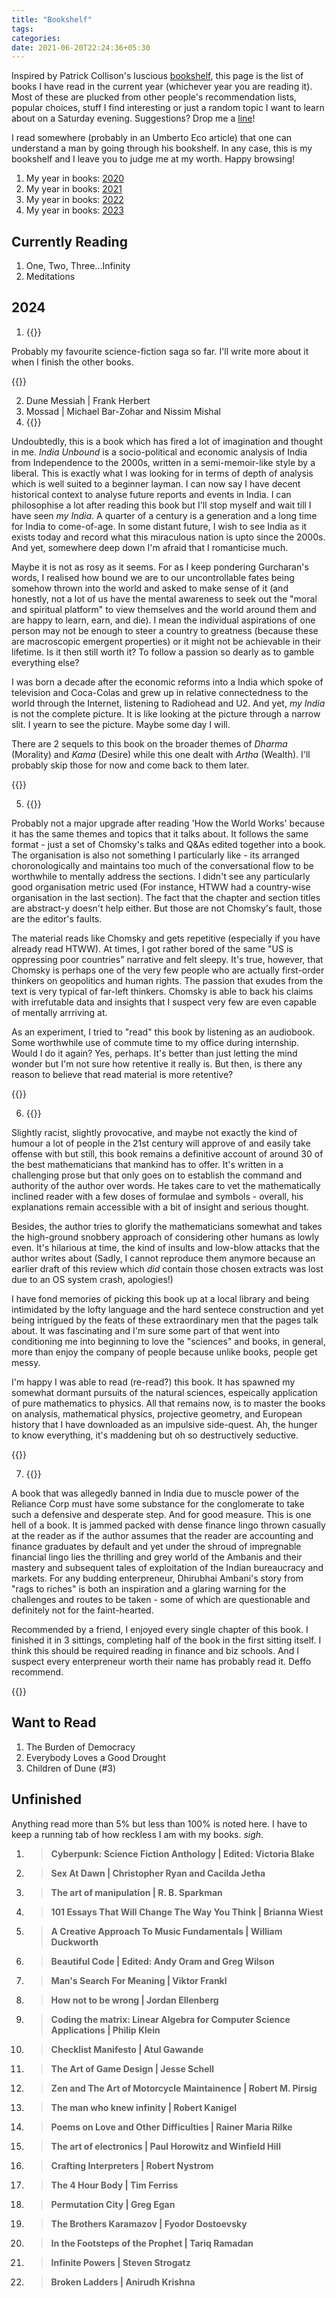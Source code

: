 ```yaml
---
title: "Bookshelf"
tags:
categories:
date: 2021-06-20T22:24:36+05:30
---
```


Inspired by Patrick Collison's luscious [bookshelf][bookshelf], this page is the list of books I have read in the current year (whichever year you are reading it). Most of these are plucked from other people's recommendation lists, popular choices, stuff I find interesting or just a random topic I want to learn about on a Saturday evening. Suggestions? Drop me a [line][mailto]!

I read somewhere (probably in an Umberto Eco article) that one can understand a man by going through his bookshelf. In any case, this is my bookshelf and I leave you to judge me at my worth. Happy browsing!

1. My year in books: [2020][yib2020]
2. My year in books: [2021][yib2021]
3. My year in books: [2022][yib2022]
4. My year in books: [2023][yib2023]

## Currently Reading

1. One, Two, Three...Infinity
2. Meditations

## 2024 

1. {{<ds sum="Dune | Frank Herbert">}}

Probably my favourite science-fiction saga so far. I'll write more about it when I finish the other books. 

{{</ds>}}

2. Dune Messiah | Frank Herbert
3. Mossad | Michael Bar-Zohar and Nissim Mishal
4. {{<ds sum="India Unbound | Gurcharan Das">}}

Undoubtedly, this is a book which has fired a lot of imagination and thought in me. _India Unbound_ is a socio-political and economic analysis of India from Independence to the 2000s, written in a semi-memoir-like style by a liberal. This is exactly what I was looking for in terms of depth of analysis which is well suited to a beginner layman. I can now say I have decent historical context to analyse future reports and events in India. I can philosophise a lot after reading this book but I'll stop myself and wait till I have seen _my India_. A quarter of a century is a generation and a long time for India to come-of-age. In some distant future, I wish to see India as it exists today and record what this miraculous nation is upto since the 2000s. And yet, somewhere deep down I'm afraid that I romanticise much.

Maybe it is not as rosy as it seems. For as I keep pondering Gurcharan's words, I realised how bound we are to our uncontrollable fates being somehow thrown into the world and asked to make sense of it (and honestly, not a lot of us have the mental awareness to seek out the "moral and spiritual platform" to view themselves and the world around them and are happy to learn, earn, and die). I mean the individual aspirations of one person may not be enough to steer a country to greatness (because these are macroscopic emergent properties) or it might not be achievable in their lifetime. Is it then still worth it? To follow a passion so dearly as to gamble everything else? 

I was born a decade after the economic reforms into a India which spoke of television and Coca-Colas and grew up in relative connectedness to the world through the Internet, listening to Radiohead and U2. And yet, _my India_ is not the complete picture. It is like looking at the picture through a narrow slit. I yearn to see the picture. Maybe some day I will. 

There are 2 sequels to this book on the broader themes of _Dharma_ (Morality) and _Kama_ (Desire) while this one dealt with _Artha_ (Wealth). I'll probably skip those for now and come back to them later. 

{{</ds>}}

5. {{<ds sum="Understanding Power | Noam Chomsky">}}

Probably not a major upgrade after reading 'How the World Works' because it has the same themes and topics that it talks about. It follows the same format - just a set of Chomsky's talks and Q&As edited together into a book. The organisation is also not something I particularly like - its arranged choronologically and maintains too much of the conversational flow to be worthwhile to mentally address the sections. I didn't see any particularly good organisation metric used (For instance, HTWW had a country-wise organisation in the last section). The fact that the chapter and section titles are abstract-y doesn't help either. But those are not Chomsky's fault, those are the editor's faults. 

The material reads like Chomsky and gets repetitive (especially if you have already read HTWW). At times, I got rather bored of the same "US is oppressing poor countries" narrative and felt sleepy. It's true, however, that Chomsky is perhaps one of the very few people who are actually first-order thinkers on geopolitics and human rights. The passion that exudes from the text is very typical of far-left thinkers. Chomsky is able to back his claims with irrefutable data and insights that I suspect very few are even capable of mentally arrriving at. 

As an experiment, I tried to "read" this book by listening as an audiobook. Some worthwhile use of commute time to my office during internship. Would I do it again? Yes, perhaps. It's better than just letting the mind wonder but I'm not sure how retentive it really is. But then, is there any reason to believe that read material is more retentive? 

{{</ds>}}

6. {{<ds sum="Men of Mathematics | E. T. Bell">}}

Slightly racist, slightly provocative, and maybe not exactly the kind of humour a lot of people in the 21st century will approve of and easily take offense with but still, this book remains a definitive account of around 30 of the best mathematicians that mankind has to offer. It's written in a challenging prose but that only goes on to establish the command and authority of the author over words. He takes care to vet the mathematically inclined reader with a few doses of formulae and symbols - overall, his explanations remain accessible with a bit of insight and serious thought. 

Besides, the author tries to glorify the mathematicians somewhat and takes the high-ground snobbery approach of considering other humans as lowly even. It's hilarious at time, the kind of insults and low-blow attacks that the author writes about (Sadly, I cannot reproduce them anymore because an earlier draft of this review which _did_ contain those chosen extracts was lost due to an OS system crash, apologies!) 

I have fond memories of picking this book up at a local library and being intimidated by the lofty language and the hard sentece construction and yet being intrigued by the feats of these extraordinary men that the pages talk about. It was fascinating and I'm sure some part of that went into conditioning me into beginning to love the "sciences" and books, in general, more than enjoy the company of people because unlike books, people get messy. 

I'm happy I was able to read (re-read?) this book. It has spawned my somewhat dormant pursuits of the natural sciences, espeically application of pure mathematics to physics. All that remains now, is to master the books on analysis, mathematical physics, projective geometry, and European history that I have downloaded as an impulsive side-quest. Ah, the hunger to know everything, it's maddening but oh so destructively seductive.

{{</ds>}}

7. {{<ds sum="The Polyester Prince | Hamish McDonald | 1998">}}

A book that was allegedly banned in India due to muscle power of the Reliance Corp must have some substance for the conglomerate to take such a defensive and desperate step. And for good measure. This is one hell of a book. It is jammed packed with dense finance lingo thrown casually at the reader as if the author assumes that the reader are accounting and finance graduates by default and yet under the shroud of impregnable financial lingo lies the thrilling and grey world of the Ambanis and their mastery and subsequent tales of exploitation of the Indian bureaucracy and markets. For any budding enterpreneur, Dhirubhai Ambani's story from "rags to riches" is both an inspiration and a glaring warning for the challenges and routes to be taken - some of which are questionable and definitely not for the faint-hearted. 

Recommended by a friend, I enjoyed every single chapter of this book. I finished it in 3 sittings, completing half of the book in the first sitting itself. I think this should be required reading in finance and biz schools. And I suspect every enterpreneur worth their name has probably read it. Deffo recommend.     

{{</ds>}}

## Want to Read 

1. The Burden of Democracy
2. Everybody Loves a Good Drought
3. Children of Dune (#3) 

## Unfinished

Anything read more than 5% but less than 100% is noted here. I have to keep a running tab of how reckless I am with my books. _sigh_.

1. > **Cyberpunk: Science Fiction Anthology | Edited: Victoria Blake**

2. > **Sex At Dawn | Christopher Ryan and Cacilda Jetha**

3. > **The art of manipulation | R. B. Sparkman**

4. > **101 Essays That Will Change The Way You Think | Brianna Wiest**

5. > **A Creative Approach To Music Fundamentals | William Duckworth**

6. > **Beautiful Code | Edited: Andy Oram and Greg Wilson**

7. > **Man's Search For Meaning | Viktor Frankl**

8. > **How not to be wrong | Jordan Ellenberg**

9. > **Coding the matrix: Linear Algebra for Computer Science Applications | Philip Klein**

10. > **Checklist Manifesto | Atul Gawande**

11. > **The Art of Game Design | Jesse Schell**

12. > **Zen and The Art of Motorcycle Maintainence | Robert M. Pirsig**

13. > **The man who knew infinity | Robert Kanigel**

14. > **Poems on Love and Other Difficulties | Rainer Maria Rilke**

15. > **The art of electronics | Paul Horowitz and Winfield Hill**

16. > **Crafting Interpreters | Robert Nystrom**

17. > **The 4 Hour Body | Tim Ferriss**

18. > **Permutation City | Greg Egan**

19. > **The Brothers Karamazov | Fyodor Dostoevsky**

20. > **In the Footsteps of the Prophet | Tariq Ramadan**

21. > **Infinite Powers | Steven Strogatz**

22. > **Broken Ladders | Anirudh Krishna**

[bookshelf]: https://patrickcollison.com/bookshelf
[mailto]: mailto:gs454236@gmail.com
[current]: /bookshelf/current-reading.md
[yib2020]: /bs/yib2020
[yib2021]: /bs/yib2021
[yib2022]: /bs/yib2022
[yib2023]: /bs/yib2023
[0]: /post/thoughts-ready-player-two-book/
<!-- [1]: /habits -->
[2]: /post/thoughts-design-for-hackers-book
[3]: /post/notes-design-for-hackers-by-david-kadavy
[4]: /post/thoughts-unix-history-and-memoir-book/
<!-- [5]: /notes-naked-economics -->
[6]: /post/notes-the-richest-man-in-babylon-by-george-s.-clason/

